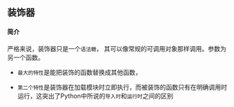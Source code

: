 ## 装饰器

#### 简介

严格来说，装饰器只是一个`语法糖`， 其可以像常规的可调用对象那样调用。参数为另一个函数。

- `最大的特性`是能把装饰的函数替换成其他函数，

- `第二个特性`是装饰器在加载模块时立即执行，而被装饰的函数只有在明确调用时运行，这突出了Python中所说的`导入时`和`运行时`之间的区别


